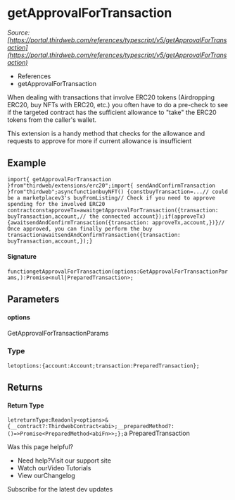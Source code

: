 # getApprovalForTransaction

*Source: [https://portal.thirdweb.com/references/typescript/v5/getApprovalForTransaction](https://portal.thirdweb.com/references/typescript/v5/getApprovalForTransaction)*

* References
* getApprovalForTransaction

When dealing with transactions that involve ERC20 tokens (Airdropping ERC20, buy NFTs with ERC20, etc.)
you often have to do a pre-check to see if the targeted contract has the sufficient allowance to "take" the ERC20 tokens from the caller's wallet.

This extension is a handy method that checks for the allowance and requests to approve for more if current allowance is insufficient

## Example

`import{ getApprovalForTransaction }from"thirdweb/extensions/erc20";import{ sendAndConfirmTransaction }from"thirdweb";asyncfunctionbuyNFT() {constbuyTransaction=...// could be a marketplacev3's buyFromListing// Check if you need to approve spending for the involved ERC20 contractconstapproveTx=awaitgetApprovalForTransaction({transaction: buyTransaction,account,// the connected account});if(approveTx) {awaitsendAndConfirmTransaction({transaction: approveTx,account,})}// Once approved, you can finally perform the buy transactionawaitsendAndConfirmTransaction({transaction: buyTransaction,account,});}`
#### Signature

`functiongetApprovalForTransaction(options:GetApprovalForTransactionParams,):Promise<null|PreparedTransaction>;`
## Parameters

#### options

GetApprovalForTransactionParams

### Type

`letoptions:{account:Account;transaction:PreparedTransaction};`
## Returns

#### Return Type

`letreturnType:Readonly<options>&{__contract?:ThirdwebContract<abi>;__preparedMethod?:()=>Promise<PreparedMethod<abiFn>>;};`a PreparedTransaction

Was this page helpful?

* Need help?Visit our support site
* Watch ourVideo Tutorials
* View ourChangelog

Subscribe for the latest dev updates


